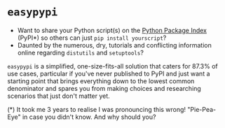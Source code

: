 # `easypypi`
- Want to share your Python script(s) on the [Python Package Index](https://pypi.org/) (PyPI*) so others can just `pip install yourscript`?
- Daunted by the numerous, dry, tutorials and conflicting information online regarding `distutils` and `setuptools`?

`easypypi` is a simplified, one-size-fits-all solution that caters for 87.3% of use cases, particular if you've never published to PyPI and just want a starting point that brings everything down to the lowest common denominator and spares you from making choices and researching scenarios that just don't matter yet.

(*) It took me 3 years to realise I was pronouncing this wrong!  "Pie-Pea-Eye" in case you didn't know.  And why should you?
